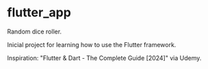 # flutter_app

Random dice roller.

Inicial project for learning how to use the Flutter framework.

Inspiration: "Flutter & Dart - The Complete Guide [2024]" via Udemy.

